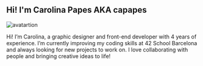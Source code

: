 ## Hi! I'm Carolina Papes AKA capapes

![avatartion](https://github.com/user-attachments/assets/8a14bbdb-4f1b-4231-bc17-9d3d4b5d4069)

Hi! I’m Carolina, a graphic designer and front-end developer with 4 years of experience. I’m currently improving my coding skills at 42 School Barcelona and always looking for new projects to work on. I love collaborating with people and bringing creative ideas to life!




<!--
**carolinapapes/carolinapapes** is a ✨ _special_ ✨ repository because its `README.md` (this file) appears on your GitHub profile.

Here are some ideas to get you started:

- 🔭 I’m currently working on ...
- 🌱 I’m currently learning ...
- 👯 I’m looking to collaborate on ...
- 🤔 I’m looking for help with ...
- 💬 Ask me about ...
- 📫 How to reach me: ...
- 😄 Pronouns: ...
- ⚡ Fun fact: ...
-->
